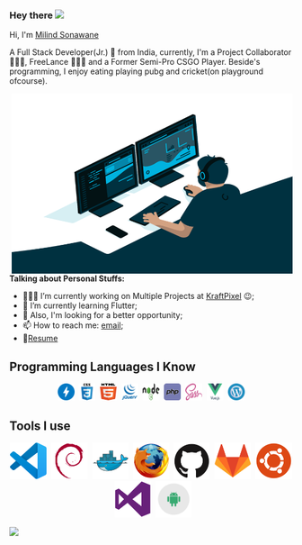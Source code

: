 ### Hey there <img src="https://media.giphy.com/media/hvRJCLFzcasrR4ia7z/giphy.gif" width="25px">

Hi, I'm [Milind Sonawane](https://milindsonawane.in/)

A Full Stack Developer(Jr.) 🚀 from India, currently, I'm a Project Collaborator 🙍🏽‍♂️, FreeLance 👨🏽‍💼 and a Former Semi-Pro CSGO Player. Beside's programming, I enjoy eating playing pubg and cricket(on playground ofcourse).

<img align="right" alt="GIF" src="assets/code.gif?raw=true" width="500" height="320" />

<br />

**Talking about Personal Stuffs:**

- 👨🏽‍💻 I’m currently working on Multiple Projects at [KraftPixel](https://kraftpixel.com) :wink:;
- 🌱 I’m currently learning Flutter; 
- 💬 Also, I'm looking for a better opportunity;
- 📫 How to reach me: [email](mailto:milind4j@gmail.com);
- 📝[Resume](https://drive.google.com/file/d/1e96xEbGqy8H_GwXnJdcgiws5r9ie9a0K/view)

<!-- **Languages and Tools:**   -->

<!-- - 👨🏽‍💻 Currently working, learning and growing my skillset in WordPress, Veu.js & Node.js.
- 🤝 Open for collaborations.
- 👨 Know more about me at [Sourcerer](https://sourcerer.io/milindex) 
- 🌐 Visit my [porfolio website](https://milindsonawane.in) for complete background and contact.
- 👋 My personal [blog site](https://milindsonawane.in/blogs) -->

## Programming Languages I Know
<p align=center><img src="assets/amp.svg" width="30px" height="30px">&nbsp;&nbsp;<img src="assets/css3.svg" width="30px" height="30px">&nbsp;&nbsp;<img src="assets/html5.svg" width="30px" height="30px">&nbsp;&nbsp;<img src="assets/jquery.svg" width="30px" height="30px">&nbsp;&nbsp;<img src="assets/nodejs.svg" width="30px" height="30px">&nbsp;&nbsp;<img src="assets/php.svg" width="30px" height="30px">&nbsp;&nbsp;<img src="assets/sass.svg" width="30px" height="30px">&nbsp;&nbsp;<img src="assets/vuejs.svg" width="30px" height="30px">&nbsp;&nbsp;<img src="assets/wordpress.svg" width="30px" height="30px"></p>

## Tools I use
<p align=center><img src="assets/vscode-plain.svg" width="65px" height="65px">&nbsp;&nbsp;<img src="assets/debian-plain.svg" width="65px" height="65px">&nbsp;&nbsp;<img src="assets/docker-original.svg" width="65px" height="65px">&nbsp;&nbsp;<img src="assets/firefox-original.svg" width="65px" height="65px">&nbsp;&nbsp;<img src="assets/github-original.svg" width="65px" height="65px">&nbsp;&nbsp;<img src="assets/gitlab-original.svg" width="65px" height="65px">&nbsp;&nbsp;<img src="assets/ubuntu-plain.svg" width="65px" height="65px">&nbsp;&nbsp;<img src="assets/visualstudio-plain.svg" width="65px" height="65px">&nbsp;&nbsp;<img src="assets/android.svg" width="65px" height="65px"></p>


![](https://visitor-badge.glitch.me/badge?page_id=milindex.milindex)